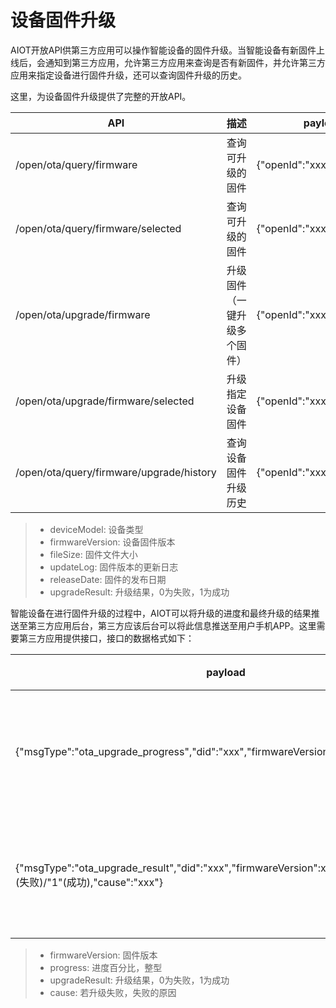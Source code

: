 # 设备固件升级

AIOT开放API供第三方应用可以操作智能设备的固件升级。当智能设备有新固件上线后，会通知到第三方应用，允许第三方应用来查询是否有新固件，并允许第三方应用来指定设备进行固件升级，还可以查询固件升级的历史。

这里，为设备固件升级提供了完整的开放API。

| API | 描述 | payload | header | response |
| -- | -- | -- | -- | -- |
| /open/ota/query/firmware | 查询可升级的固件 | {"openId":"xxx"} | {"Appid":"xxx","Appkey":"xxx","Openid":"xxx","Access-Token":"xxx"} | {"code":0(errorcode), "result":[{"did":"xxx","name":"xxx","deviceModel":"xxx","firmwareVersion":"xxx","upgradeFirmware":{"firmwareVersion":"xxx","fileSize":"xxx","updateLog":"xxx","releaseDate":"xxx"}}]} |
| /open/ota/query/firmware/selected | 查询可升级的固件 | {"openId":"xxx","did":"xxx"} | {"code":0(errorcode), "result":{"did":"xxx","name":"xxx","deviceModel":"xxx","firmwareVersion":"xxx","upgradeFirmware":{"firmwareVersion":"xxx","fileSize":"xxx","updateLog":"xxx","releaseDate":"xxx"}}} |
| /open/ota/upgrade/firmware | 升级固件（一键升级多个固件） | {"openId":"xxx"} | {"code":0(errorcode), "result":"xxx"} |
| /open/ota/upgrade/firmware/selected | 升级指定设备固件 | {"openId":"xxx","did":"xxx"} | {"code":0(errorcode), "result":"xxx"} |
| /open/ota/query/firmware/upgrade/history | 查询设备固件升级历史 | {"openId":"xxx","did":"xxx"} | {"code":0(errorcode), "result":[{"firmwareVersion":"xxx","deviceModel":"xxx","upgradeDate":"xxx","updateLog":"xxx","upgradeResult":0(失败)/1(成功),"cause":"xxx","upgradeTimeStamp":xxx}]} |

> - deviceModel: 设备类型
> - firmwareVersion: 设备固件版本
> - fileSize: 固件文件大小
> - updateLog: 固件版本的更新日志
> - releaseDate: 固件的发布日期
> - upgradeResult: 升级结果，0为失败，1为成功

智能设备在进行固件升级的过程中，AIOT可以将升级的进度和最终升级的结果推送至第三方应用后台，第三方应该后台可以将此信息推送至用户手机APP。这里需要第三方应用提供接口，接口的数据格式如下：

| payload | header | 描述 |
| -- | -- | -- |
| {"msgType":"ota_upgrade_progress","did":"xxx","firmwareVersion":xxx,"progress":xx} | {"Appid":"xxx","Appkey":"xxx"} | 推送固件升级进度 |
| {"msgType":"ota_upgrade_result","did":"xxx","firmwareVersion":xxx,"upgradeResult":"0"(失败)/"1"(成功),"cause":"xxx"} | {"Appid":"xxx","Appkey":"xxx"} | 推送固件升级结果 |

> - firmwareVersion: 固件版本
> - progress: 进度百分比，整型
> - upgradeResult: 升级结果，0为失败，1为成功
> - cause: 若升级失败，失败的原因

